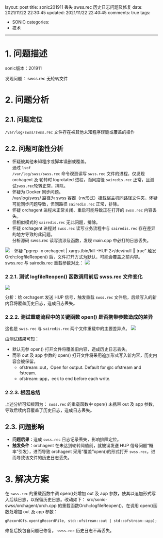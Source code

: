 layout: post
title: sonic201911 丢失 swss.rec 历史日志问题及修复
date: 2021/11/22 22:30:45
updated: 2021/11/22 22:40:45
comments: true
tags: 
- SONiC
categories:
- 技术

---

# 1. 问题描述

sonic版本：201911

发现问题： swss.rec 无轮转文件

<!-- more -->

# 2. 问题分析
## 2.1. 问题定位
<code>/var/log/swss/swss.rec</code> 文件存在被其他未知程序误删或覆盖的操作

## 2.2. 问题可能性分析
- 怀疑被其他未知程序或脚本误删或覆盖。<br>通过 <code>lsof /var/log/swss/swss.rec</code> 命令观测读写 <code>swss.rec</code> 文件的进程，仅发现 orchagent 及 轮转时 logrotated 进程，而同路径 <code>sairedis.rec</code> 正常，且测试<code>swss.rec</code>轮转正常，排除。
- 怀疑为 Docker 同步问题。<br>/var/log/swss/ 路径为 swss 容器（rw形式）挂载宿主机同路径文件夹，怀疑可能同步问题导致，但同路径 <code>sairedis.rec</code> 正常，排除。
- 怀疑 orchagent 进程未正常关闭、重启可能导致正在打开的 <code>swss.rec</code> 内容丢失。<br>但相似模式的 <code>sairedis.rec</code> 无此问题，排除。
- 怀疑 orchagent 进程对 <code>swss.rec</code> 读写业务流程中与 <code>sairedis.rec</code> 存在差异的地方导致的此问题。<br>分析源码 swss.rec 读写流涉及函数，发现 main.cpp 中必打的日志丢失。
<img src="../../../../uploads/Analyze_the_source_code_swss_rec.png" class="full-image" />
- 怀疑 "pgrep -x orchagent | xargs /bin/kill -HUP 2>/dev/null || true" 触发 Orch::logfileReopen() 后，文件打开方式为默认，可能会覆盖之前内容。<br>swss.rec 与 sairedis.rec 重载参数对比：
<img src="../../../../uploads/Comparison_of_swss_rec_and_sairedis_rec.png" class="full-image" />

### 2.2.1. 测试 logfileReopen() 函数调用前后 swss.rec 文件变化
<img src="../../../../uploads/Test_logfileReopen_the_swss.rec.png" class="full-image" />

分析：给 orchagent 发送 HUP 信号，触发重载 <code>swss.rec</code> 文件后，后续写入的新内容将覆盖历史日志，造成日志丢失。

### 2.2.2. 测试重载流程中的关键函数 open() 是否携带参数造成的差异
这也是 <code>swss.rec</code> 与 <code>sairedis.rec</code> 两个文件重载中的主要差异点。
<img src="../../../../uploads/Test_the_open_file_func_with_no_parameters_and_with_parameters.png" class="full-image" />

由测试结果可知：
- 默认无参 open() 打开文件将覆盖旧内容，造成历史日志丢失。
- 而带 out 及 app 参数的 open() 打开文件将采用追加形式写入新内容，历史内容会被保留。
  - ofstream::out，Open for output.  Default for @c ofstream and fstream.
  - ofstream::app，eek to end before each write. 

### 2.2.3. 根因总结
上述分析可知根因为： <code>swss.rec</code> 的重载函数中 open() 未携带 out 及 app 参数，导致后续内容覆盖了历史日志，造成日志丢失。

## 2.3. 问题影响
- **问题后果**：造成 <code>swss.rec</code> 日志记录丢失，影响排障定位。
- **触发条件**：orchagent 在未达到轮转阈值前，就被误发送 HUP 信号问题“概率”引发），进而导致 orchagent 采用“覆盖”open()的形式打开 <code>swss.rec</code>，进而导致该文件的历史日志丢失。

# 3. 解决方案
在 <code>swss.rec</code> 的重载函数中调 open()处增加 out 及 app 参数，使其以追加形式写入后续日志，以保留历史日志。改动如下：
src/sonic-swss/orchagent/orch.cpp 的重载函数Orch::logfileReopen()，在调用 open()函数处增加 out 及 app 参数：

```shell
gRecordOfs.open(gRecordFile, std::ofstream::out | std::ofstream::app);
```

修复后换包自问题已修复， <code>swss.rec</code> 历史日志不再丢失。

